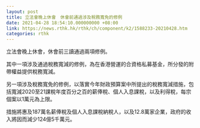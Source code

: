 ```yaml
---
layout: post
title: 立法會晚上休會　休會前通過涉及稅務寬免的修例
date: 2021-04-28 18:54:10.000000000 +08:00
link: https://news.rthk.hk/rthk/ch/component/k2/1588233-20210428.htm
categories: rthk
---
```


立法會晚上休會，休會前三讀通過兩項修例。

其中一項涉及通過稅務寬減的修例，為在香港營運的合資格私募基金，所分發的附帶權益提供稅務寬減。

另一項涉及稅務寬免的修例，以落實今年財政預算案中所提出的稅務寬減措施，包括寬減2020至21課稅年度百分之百的薪俸稅、個人入息課稅，以及利得稅，每宗個案以1萬元為上限。

措施將惠及187萬名薪俸稅及個人入息課稅納稅人，以及12.8萬家企業，政府的收入將因而減少124億5千萬元。
